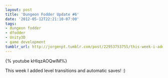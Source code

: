 ```yaml
---
layout: post
title: 'Dungeon Fodder Update #6'
date: '2012-05-12T22:21:10-07:00'
tags:
- dungeon fodder
- dfodder
- Unity3D
- game development
tumblr_url: http://jorgenpt.tumblr.com/post/22953753755/this-week-i-added-level-transitions-and-automatic
---
```

{% youtube kHIqzAOQwIM%}

This week I added level transitions and automatic saves! :)